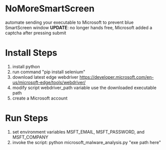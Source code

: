 # NoMoreSmartScreen
automate sending your executable to Microsoft to prevent blue SmartScreen window
**UPDATE**: no longer hands free, Microsoft added a captcha after pressing submit

# Install Steps
1. install python
2. run command "pip install selenium"
3. download latest edge webdriver https://developer.microsoft.com/en-us/microsoft-edge/tools/webdriver/
4. modify script webdriver_path variable use the downloaded executable path
5. create a Microsoft account

# Run Steps
1. set environment variables MSFT_EMAIL, MSFT_PASSWORD, and MSFT_COMPANY
2. invoke the script: python microsoft_malware_analysis.py "exe path here"
